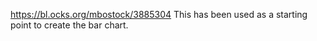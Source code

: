https://bl.ocks.org/mbostock/3885304
This has been used as a starting point to create the bar chart.
